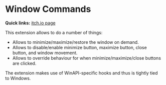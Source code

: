 # Window Commands

**Quick links:** [itch.io page](https://yellowafterlife.itch.io/gamemaker-window-commands)

This extension allows to do a number of things:

* Allows to minimize/maximize/restore the window on demand.
* Allows to disable/enable minimize button, maximize button, close button, and window movement.
* Allows to override behaviour for when minimize/maximize/close buttons are clicked.

The extension makes use of WinAPI-specific hooks and thus is tightly tied to Windows.